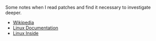 Some notes when I read patches and find it necessary to investigate deeper.

- [Wikipedia](https://en.wikipedia.org/)
- [Linux Documentation](https://github.com/torvalds/linux/blob/master/Documentation/)
- [Linux Inside](https://www.gitbook.com/book/0xax/linux-insides/details)

